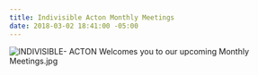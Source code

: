 ```yaml
---
title: Indivisible Acton Monthly Meetings
date: 2018-03-02 18:41:00 -05:00
---
```


![INDIVISIBLE- ACTON Welcomes you to our upcoming Monthly Meetings.jpg](/uploads/INDIVISIBLE-%20ACTON%20Welcomes%20you%20to%20our%20upcoming%20Monthly%20Meetings.jpg)